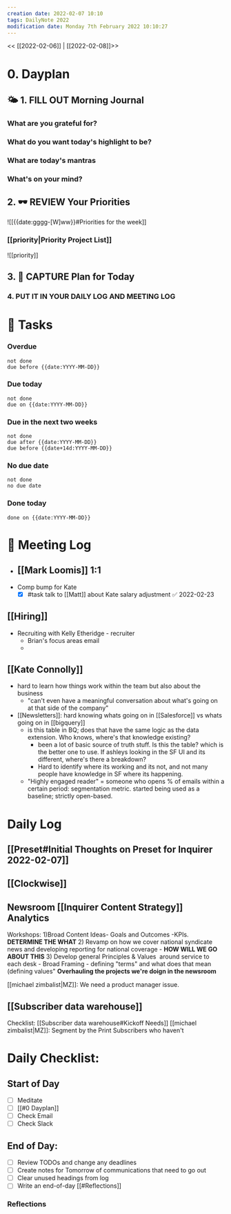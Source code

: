 ```yaml
---
creation date: 2022-02-07 10:10
tags: DailyNote 2022
modification date: Monday 7th February 2022 10:10:27
---
```


<< [[2022-02-06]] | [[2022-02-08]]>>

# 0. Dayplan
## 🌤 1. **FILL OUT** Morning Journal
### What are you grateful for?
### What do you want today's highlight to be?
### What are today's mantras
### What's on your mind?
## 2. 🕶 **REVIEW** Your Priorities
![[{{date:gggg-[W]ww}}#Priorities for the week]]
### [[priority|Priority Project List]] 
![[priority]]
## 3. 📆 **CAPTURE** Plan for Today
### 4. PUT IT IN YOUR DAILY LOG AND MEETING LOG
# 📝 Tasks
### Overdue
```tasks
not done
due before {{date:YYYY-MM-DD}}
```
### Due today
```tasks
not done
due on {{date:YYYY-MM-DD}}
```
### Due in the next two weeks
```tasks
not done
due after {{date:YYYY-MM-DD}}
due before {{date+14d:YYYY-MM-DD}}
```
### No due date
```tasks
not done
no due date
```
### Done today
```tasks
done on {{date:YYYY-MM-DD}}
```
# 📰 Meeting Log
- ## [[Mark Loomis]] 1:1
- Comp bump for Kate
	- [x] #task talk to [[Matt]] about Kate salary adjustment ✅ 2022-02-23
## [[Hiring]]
- Recruiting with Kelly Etheridge - recruiter
	- Brian's focus areas email
	-
## [[Kate Connolly]]
- hard to learn how things work within the team but also about the business
	- "can't even have a meaningful conversation about what's going on at that side of the company"
- [[Newsletters]]: hard knowing whats going on in [[Salesforce]] vs whats going on in [[bigquery]]
	- is this table in BQ; does that have the same logic as the data extension. Who knows, where's that knowledge existing?
		- been a lot of basic source of truth stuff. Is this the table? which is the better one to use. If ashleys looking in the SF UI and its different, where's there a breakdown?
		- Hard to identify where its working and its not, and not many people have knowledge in SF where its happening.
	- "Highly engaged reader" = someone who opens % of emails within a certain period: segmentation metric. started being used as a baseline; strictly open-based.
# Daily Log
## [[Preset#Initial Thoughts on Preset for Inquirer 2022-02-07]]
## [[Clockwise]]
## Newsroom [[Inquirer Content Strategy]] Analytics

Workshops:
1)Broad Content Ideas- Goals and Outcomes -KPIs. **DETERMINE THE WHAT**
2) Revamp on how we cover national syndicate news and developing reporting for national coverage -  **HOW WILL WE GO ABOUT THIS**
3) Develop general Principles & Values  around service to each desk - Broad Framing - defining "terms" and what does that mean (defining values" **Overhauling the projects we're doign in the newsroom**

[[michael zimbalist|MZ]]: We need a product manager issue.
## [[Subscriber data warehouse]]
Checklist: [[Subscriber data warehouse#Kickoff Needs]]
[[michael zimbalist|MZ]]: Segment by the Print Subscribers who haven't
# Daily Checklist:
## Start of Day
- [ ] Meditate
- [ ] [[#0 Dayplan]]
- [ ] Check Email
- [ ] Check Slack
## End of Day:
- [ ] Review TODOs and change any deadlines
- [ ] Create notes for Tomorrow of communications that need to go out
- [ ] Clear unused headings from log
- [ ] Write an end-of-day [[#Reflections]]
### Reflections
